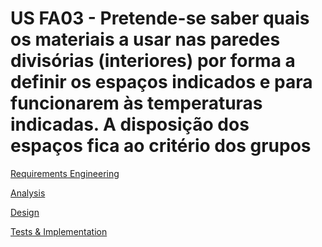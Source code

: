 # US FA03 - Pretende-se saber quais os materiais a usar nas paredes divisórias (interiores) por forma a definir os espaços indicados e para funcionarem às temperaturas indicadas. A disposição dos espaços fica ao critério dos grupos
[Requirements Engineering](01.requirements-engineering/Readme.md)

[Analysis](02.analysis/Readme.md)

[Design](03.design/Readme.md)

[Tests & Implementation ](04.tests-and-implementation/Readme.md)
